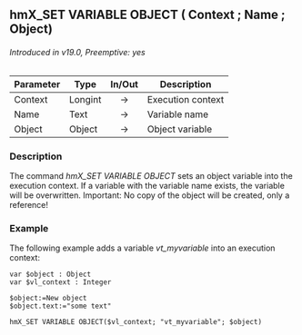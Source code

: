 ## hmX_SET VARIABLE OBJECT ( Context ; Name ; Object)
###### Introduced in v19.0, Preemptive: yes

|Parameter|Type|In/Out|Description
|---|---|:---:|---
|Context|Longint|→|Execution context
|Name|Text|→|Variable name
|Object|Object|→|Object variable

### Description
The command *hmX_SET VARIABLE OBJECT* sets an object variable into the execution context.
If a variable with the variable name exists, the variable will be overwritten.
Important: No copy of the object will be created, only a reference!

### Example
The following example adds a variable *vt_myvariable* into an execution context:

```4d
var $object : Object
var $vl_context : Integer

$object:=New object
$object.text:="some text"

hmX_SET VARIABLE OBJECT($vl_context; "vt_myvariable"; $object)
```
